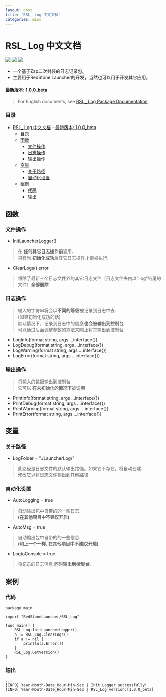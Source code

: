 ```yaml
---
layout: post
title: "RSL_ Log 中文文档"
categories: misc
---
```


# RSL_ Log 中文文档

<img src="https://img.shields.io/badge/RedStone Skin-Launcher_Modules-red" />
<img src="https://img.shields.io/badge/MineCraft_Launcher-RedStone_Launcher-brightgreen" />
<img src="https://img.shields.io/badge/RSL_Log-1.0.0_beta-brightgreen" />

>

* 一个基于Zap二次封装的日志记录包。
* 主要用于RedStone Launcher的开发，当然也可以用于开发其它应用。

#### 最新版本: [1.0.0_beta](#latest-version-100_beta)

> For English documents, see [RSL_ Log Package Documentation](README.md)

### 目录
- [RSL_ Log 中文文档](#rsl_-log-中文文档)
      - [最新版本: 1.0.0_beta](#最新版本-100_beta)
    - [目录](#目录)
  - [函数](#函数)
    - [文件操作](#文件操作)
    - [日志操作](#日志操作)
    - [输出操作](#输出操作)
  - [变量](#变量)
    - [关于路径](#关于路径)
    - [自动化设置](#自动化设置)
  - [案例](#案例)
    - [代码](#代码)
    - [输出](#输出)

## 函数
### 文件操作
* InitLauncherLogger()
> 在 **任何其它日志操作前**调用. \
> 只有当 **初始化成功**后其它日志操作才能被执行.
* ClearLogs() error
> 将除了最新三个日志文件外的其它日志文件（日志文件夹内以".log"结尾的文件）**全部删除**.
### 日志操作
> 输入的字符串将会以**不同的等级**被记录到日志中去.\
> (如果初始化成功的话)\
> 默认情况下，记录到日志中的信息**也会被输出到控制台**.\
> 可以通过后面调整参数的方法来防止将其输出到控制台.
* LogInfo(format string, args ...interface{})
* LogDebug(format string, args ...interface{})
* LogWarning(format string, args ...interface{})
* LogError(format string, args ...interface{})
### 输出操作
> 将输入的数据输出到控制台.\
> 它可以 **在未初始化的情况下**被调用.
* PrintInfo(format string, args ...interface{})
* PrintDebug(format string, args ...interface{})
* PrintWarning(format string, args ...interface{})
* PrintError(format string, args ...interface{})



## 变量
### 关于路径
* LogFolder = "./LauncherLog/"
> 此路径是日志文件的默认输出路径。如果它不存在，将自动创建.\
> 修改它以将日志文件输出到其他路径.

### 自动化设置
* AutoLogging = true
> 自动输出包中自带的的一些日志. \
> **(在其他项目中不建议开启)**
* AutoMsg = true
> 自动输出包中自带的的一些信息. \
> **(和上一个一样, 在其他项目中不建议开启)**
* LogtoConsole = true
> 将记录的日志信息 **同时输出到控制台**.

## 案例
### 代码
```
package main

import "RedStoneLauncher/RSL_Log"

func main() {
	RSL_Log.InitLauncherLogger()
	a := RSL_Log.ClearLogs()
	if a != nil {
		println(a.Error())
	}
	RSL_Log.GetVersion()
}

```
### 输出
```
...
[INFO] Year-Month-Date_Hour-Min-Sec | Init Logger successfully! 
[INFO] Year-Month-Date_Hour-Min-Sec | RSL_Log version:[1.0.0_beta]

```
